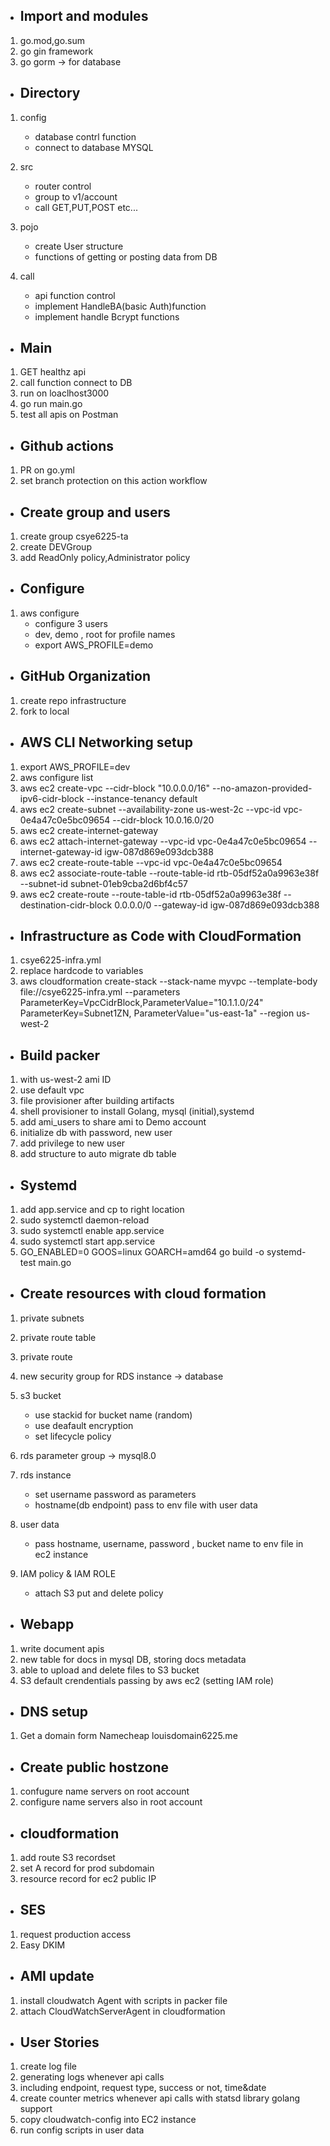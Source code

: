 + ## Import and modules
1. go.mod,go.sum
2. go gin framework
3. go gorm -> for database

+ ## Directory
1. config
   - database contrl function
   - connect to database MYSQL
   
2. src
   - router control
   - group to v1/account
   - call GET,PUT,POST etc...

3. pojo
   - create User structure
   - functions of getting or posting data from DB
   
4. call
   - api function control
   - implement HandleBA(basic Auth)function 
   - implement handle Bcrypt functions

+ ## Main 

1. GET healthz api
2. call function connect to DB
3. run on loaclhost3000
4. go run main.go
5. test all apis on Postman

+ ## Github actions
1. PR on go.yml
2. set branch protection on this action workflow
 
+ ## Create group and users
1. create group csye6225-ta 
2. create DEVGroup 
3. add ReadOnly policy,Administrator policy 

+ ## Configure
1. aws configure
   - configure 3 users
   - dev, demo , root for profile names
   - export AWS_PROFILE=demo

+ ## GitHub Organization  

1. create repo infrastructure
2. fork to local


+ ## AWS CLI Networking setup
1. export AWS_PROFILE=dev
2. aws configure list
3. aws ec2 create-vpc --cidr-block "10.0.0.0/16" --no-amazon-provided-ipv6-cidr-block --instance-tenancy default
4. aws ec2 create-subnet --availability-zone us-west-2c --vpc-id vpc-0e4a47c0e5bc09654 --cidr-block 10.0.16.0/20
5. aws ec2 create-internet-gateway
6. aws ec2 attach-internet-gateway --vpc-id vpc-0e4a47c0e5bc09654 --internet-gateway-id igw-087d869e093dcb388
7. aws ec2 create-route-table --vpc-id vpc-0e4a47c0e5bc09654
8. aws ec2 associate-route-table --route-table-id rtb-05df52a0a9963e38f --subnet-id subnet-01eb9cba2d6bf4c57 
9. aws ec2 create-route --route-table-id rtb-05df52a0a9963e38f --destination-cidr-block 0.0.0.0/0 --gateway-id igw-087d869e093dcb388
 
+ ## Infrastructure as Code with CloudFormation
1. csye6225-infra.yml 
2. replace hardcode to variables
3. aws cloudformation create-stack --stack-name myvpc --template-body file://csye6225-infra.yml --parameters ParameterKey=VpcCidrBlock,ParameterValue="10.1.1.0/24" ParameterKey=Subnet1ZN, ParameterValue="us-east-1a" --region us-west-2 

+ ## Build packer
1. with us-west-2 ami ID
2. use default vpc
3. file provisioner after building artifacts
4. shell provisioner to install Golang, mysql (initial),systemd
5. add ami_users to share ami to Demo account
6. initialize db with password, new user
7. add privilege to new user
8. add structure to auto migrate db table

+ ## Systemd
1. add app.service and cp to right location
2. sudo systemctl daemon-reload
3. sudo systemctl enable app.service
4. sudo systemctl start app.service
5. GO_ENABLED=0 GOOS=linux GOARCH=amd64 go build -o systemd-test  main.go


+ ## Create resources with cloud formation
1. private subnets
2. private route table
3. private route
4. new security group for RDS instance -> database
5. s3 bucket
    - use stackid for bucket name (random) 
    - use deafault encryption
    - set lifecycle policy
6. rds parameter group -> mysql8.0
7. rds instance
    - set username password as parameters
    - hostname(db endpoint) pass to env file with user data
8. user data
   -  pass hostname, username, password , bucket name to env file in ec2 instance

9. IAM policy & IAM ROLE
    - attach S3 put and delete policy
   
     

+ ## Webapp
1. write document apis
2. new table for docs in mysql DB, storing docs metadata
3. able to upload and delete files to S3 bucket 
4. S3 default crendentials passing by aws ec2 (setting IAM role)


+ ## DNS setup
1. Get a domain form Namecheap louisdomain6225.me

+ ## Create public hostzone
1. confugure name servers on root account
2. configure name servers also in root account 


+ ## cloudformation
1. add route S3 recordset
2. set A record for prod subdomain
3. resource record for ec2 public IP

 
+ ## SES
1. request production access
2. Easy DKIM

+ ## AMI update
1. install cloudwatch Agent with scripts in packer file 
2. attach CloudWatchServerAgent in cloudformation

+ ## User Stories
1. create log file 
2. generating logs whenever api calls
3. including endpoint, request type, success or not, time&date
4. create counter metrics whenever api calls with statsd library golang support
5. copy cloudwatch-config into EC2 instance
6. run config scripts in user data 
 


 
